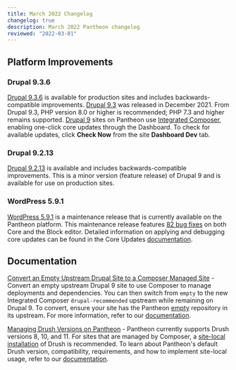 ```yaml
---
title: March 2022 Changelog
changelog: true
description: March 2022 Pantheon changelog
reviewed: "2022-03-01"
---
```


## Platform Improvements

### Drupal 9.3.6

[Drupal 9.3.6](https://www.drupal.org/project/drupal/releases/9.3.6) is available for production sites and includes backwards-compatible improvements. [Drupal 9.3](https://www.drupal.org/project/drupal/releases/9.3.0) was released in December 2021. From Drupal 9.3, PHP version 8.0 or higher is recommended; PHP 7.3 and higher remains supported. [Drupal 9](/drupal-9) sites on Pantheon use [Integrated Composer](/guides/integrated-composer), enabling one-click core updates through the Dashboard. To check for available updates, click **Check Now** from the site **Dashboard Dev** tab.

### Drupal 9.2.13

[Drupal 9.2.13](https://www.drupal.org/project/drupal/releases/9.2.13) is available and includes backwards-compatible improvements. This is a minor version (feature release) of Drupal 9 and is available for use on production sites.

### WordPress 5.9.1

[WordPress 5.9.1](https://wordpress.org/news/2022/02/wordpress-5-9-1-maintenance-release/) is a maintenance release that is currently available on the Pantheon platform.  This maintenance release features [82 bug fixes](https://wordpress.org/support/wordpress-version/version-5-9-1/) on both Core and the Block editor. Detailed information on applying and debugging core updates can be found in the Core Updates [documentation](/core-updates).


## Documentation

[Convert an Empty Upstream Drupal Site to a Composer Managed Site](/guides/composer-convert-from-empty) - Convert an empty upstream Drupal 9 site to use Composer to manage deployments and dependencies. You can then switch from `empty` to the new Integrated Composer `drupal-recommended` upstream while remaining on Drupal 9. To convert, ensure your site has the Pantheon [empty](https://github.com/pantheon-systems/empty) repository in its upstream. For more information, refer to our [documentation](/guides/composer-convert-from-empty).

[Managing Drush Versions on Pantheon](/drush-versions#php-requirements) - Pantheon currently supports Drush versions 8, 10, and 11. For sites that are managed by Composer, a [site-local installation](/drush-versions#site-local-drush-usage) of Drush is recommended. To learn about Pantheon's default Drush version, compatibility, requirements, and how to implement site-local usage, refer to our [documentation](/drush-versions).
